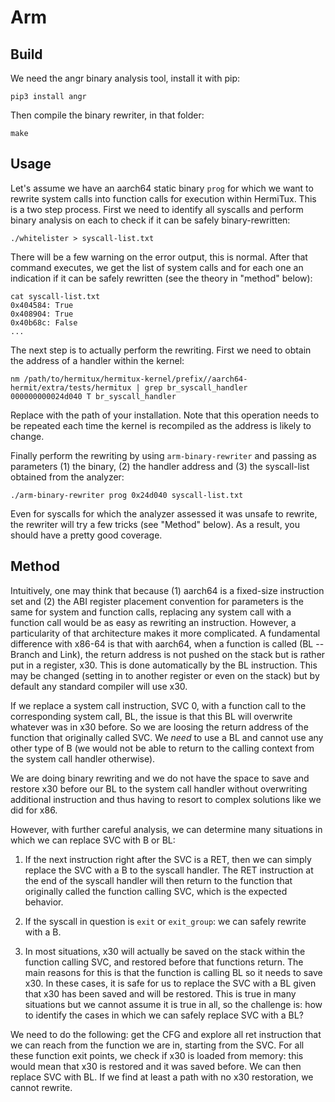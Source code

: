 # Arm 

## Build

We need the angr binary analysis tool, install it with pip:
```
pip3 install angr
```

Then compile the binary rewriter, in that folder:
```
make
```

## Usage

Let's assume we have an aarch64 static binary `prog` for which we want to
rewrite system calls into function calls for execution within HermiTux.
This is a two step process.
First we need to identify all syscalls and perform binary analysis on each to
check if it can be safely binary-rewritten:
```
./whitelister > syscall-list.txt
```

There will be a few warning on the error output, this is normal. After that
command executes, we get the list of system calls and for each one an
indication if it can be safely rewritten (see the theory in "method" below):
```
cat syscall-list.txt
0x404584: True
0x408904: True
0x40b68c: False
...
```

The next step is to actually perform the rewriting. First we need to obtain the
address of a handler within the kernel:

```
nm /path/to/hermitux/hermitux-kernel/prefix//aarch64-hermit/extra/tests/hermitux | grep br_syscall_handler
000000000024d040 T br_syscall_handler
```

Replace with the path of your installation. Note that this operation needs to
be repeated each time the kernel is recompiled as the address is likely to
change.

Finally perform the rewriting by using `arm-binary-rewriter` and passing as
parameters (1) the binary, (2) the handler address and (3) the syscall-list
obtained from the analyzer:

```
./arm-binary-rewriter prog 0x24d040 syscall-list.txt
```

Even for syscalls for which the analyzer assessed it was unsafe to rewrite, the
rewriter will try a few tricks (see "Method" below). As a result, you should
have a pretty good coverage.

## Method

Intuitively, one may think that because (1) aarch64 is a fixed-size instruction
set and (2) the ABI register placement convention for parameters is the same
for system and function calls, replacing any system call with a function call
would be as easy as rewriting an instruction. However, a particularity of that
architecture makes it more complicated. A fundamental difference with x86-64 is
that with aarch64, when a function is called (BL -- Branch and Link), the
return address is not pushed on the stack but is rather put in a register, x30.
This is done automatically by the BL instruction. This may be changed (setting
in to another register or even on the stack) but by default any standard
compiler will use x30.

If we replace a system call instruction, SVC 0, with a function call to the
corresponding system call, BL, the issue is that this BL will overwrite
whatever was in x30 before. So we are loosing the return address of the
function that originally called SVC. We _need_ to use a BL and cannot use any
other type of B (we would not be able to return to the calling context from the
system call handler otherwise).

We are doing binary rewriting and we do not have the space to save and restore
x30 before our BL to the system call handler without overwriting additional
instruction and thus having to resort to complex solutions like we did for x86.

However, with further careful analysis, we can determine many situations in
which we can replace SVC with B or BL:

1) If the next instruction right after the SVC is a RET, then we can simply
   replace the SVC with a B to the syscall handler. The RET instruction at the
   end of the syscall handler will then return to the function that originally
   called the function calling SVC, which is the expected behavior.

2) If the syscall in question is `exit` or `exit_group`: we can safely rewrite
   with a B.

3) In most situations, x30 will actually be saved on the stack within the
   function calling SVC, and restored before that functions return. The main
   reasons for this is that the function is calling BL so it needs to save x30.
   In these cases, it is safe for us to replace the SVC with a BL given that
   x30 has been saved and will be restored.
   This is true in many situations but we cannot assume it is true in all, so
   the challenge is: how to identify the cases in which we can safely replace
   SVC with a BL?

We need to do the following: get the CFG and explore all ret instruction that
we can reach from the function we are in, starting from the SVC. For all these
function exit points, we check if x30 is loaded from memory: this would mean
that x30 is restored and it was saved before. We can then replace SVC with BL.
If we find at least a path with no x30 restoration, we cannot rewrite.
